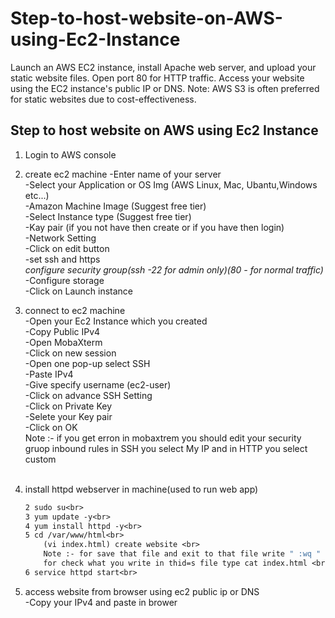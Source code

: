# Step-to-host-website-on-AWS-using-Ec2-Instance
Launch an AWS EC2 instance, install Apache web server, and upload your static website files. Open port 80 for HTTP traffic. Access your website using the EC2 instance's public IP or DNS. Note: AWS S3 is often preferred for static websites due to cost-effectiveness.

**Step to host website on AWS using Ec2 Instance**
----------------------------------------------
1. Login to  AWS console

2. create ec2 machine
	-Enter name of your server<br>
	-Select your Application or OS Img (AWS Linux, Mac, Ubantu,Windows etc...)<br>
	-Amazon Machine Image (Suggest free tier)<br>
	-Select Instance type (Suggest free tier)<br>
	-Kay pair (if you not have then create or if you have then login)<br>
	-Network Setting<br>
		-Click on edit button<br>
		-set ssh and https<br>
	*configure security group(ssh -22 for admin only)(80 - for normal traffic)*<br>
	-Configure storage<br>
	-Click on Launch instance<br>

4. connect to ec2 machine<br>
	-Open your Ec2 Instance which you created <br>
	-Copy Public IPv4<br>
	-Open MobaXterm<br>
		-Click on new session<br>
		-Open one pop-up select SSH <br>
		-Paste IPv4<br>
		-Give specify username (ec2-user)<br>
		-Click on advance SSH Setting<br>
			-Click on Private Key <br>
				-Selete your Key pair<br>
		-Click on OK<br>
	Note :- if you get erron in mobaxtrem you should edit your security gruop inbound rules in SSH you select My IP and in HTTP you select custom <br><br>

5. install httpd webserver in machine(used to run web app)<br>
	```1 pwd <br>
	2 sudo su<br>
	3 yum update -y<br>
	4 yum install httpd -y<br>
	5 cd /var/www/html<br>
		(vi index.html) create website <br>
		Note :- for save that file and exit to that file write " :wq " before that press Esc <br>
		for check what you write in thid=s file type cat index.html <br>
	6 service httpd start<br>

6. access website from browser using ec2 public ip or DNS<br>
	-Copy your IPv4 and paste in brower<br>

